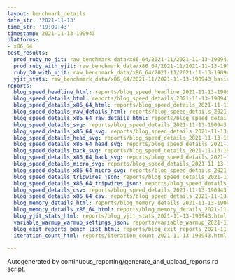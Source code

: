 ```yaml
---
layout: benchmark_details
date_str: '2021-11-13'
time_str: '19:09:43'
timestamp: 2021-11-13-190943
platforms:
- x86_64
test_results:
  prod_ruby_no_jit: raw_benchmark_data/x86_64/2021-11/2021-11-13-190943_basic_benchmark_prod_ruby_no_jit.json
  prod_ruby_with_yjit: raw_benchmark_data/x86_64/2021-11/2021-11-13-190943_basic_benchmark_prod_ruby_with_yjit.json
  ruby_30_with_mjit: raw_benchmark_data/x86_64/2021-11/2021-11-13-190943_basic_benchmark_ruby_30_with_mjit.json
  yjit_stats: raw_benchmark_data/x86_64/2021-11/2021-11-13-190943_basic_benchmark_yjit_stats.json
reports:
  blog_speed_headline_html: reports/blog_speed_headline_2021-11-13-190943.html
  blog_speed_details_html: reports/blog_speed_details_2021-11-13-190943.html
  blog_speed_details_x86_64_html: reports/blog_speed_details_2021-11-13-190943.x86_64.html
  blog_speed_details_raw_details_html: reports/blog_speed_details_2021-11-13-190943.raw_details.html
  blog_speed_details_x86_64_raw_details_html: reports/blog_speed_details_2021-11-13-190943.x86_64.raw_details.html
  blog_speed_details_svg: reports/blog_speed_details_2021-11-13-190943.svg
  blog_speed_details_x86_64_svg: reports/blog_speed_details_2021-11-13-190943.x86_64.svg
  blog_speed_details_head_svg: reports/blog_speed_details_2021-11-13-190943.head.svg
  blog_speed_details_x86_64_head_svg: reports/blog_speed_details_2021-11-13-190943.x86_64.head.svg
  blog_speed_details_back_svg: reports/blog_speed_details_2021-11-13-190943.back.svg
  blog_speed_details_x86_64_back_svg: reports/blog_speed_details_2021-11-13-190943.x86_64.back.svg
  blog_speed_details_micro_svg: reports/blog_speed_details_2021-11-13-190943.micro.svg
  blog_speed_details_x86_64_micro_svg: reports/blog_speed_details_2021-11-13-190943.x86_64.micro.svg
  blog_speed_details_tripwires_json: reports/blog_speed_details_2021-11-13-190943.tripwires.json
  blog_speed_details_x86_64_tripwires_json: reports/blog_speed_details_2021-11-13-190943.x86_64.tripwires.json
  blog_speed_details_csv: reports/blog_speed_details_2021-11-13-190943.csv
  blog_speed_details_x86_64_csv: reports/blog_speed_details_2021-11-13-190943.x86_64.csv
  blog_memory_details_html: reports/blog_memory_details_2021-11-13-190943.html
  blog_memory_details_x86_64_html: reports/blog_memory_details_2021-11-13-190943.x86_64.html
  blog_yjit_stats_html: reports/blog_yjit_stats_2021-11-13-190943.html
  variable_warmup_warmup_settings_json: reports/variable_warmup_2021-11-13-190943.warmup_settings.json
  blog_exit_reports_bench_list_html: reports/blog_exit_reports_2021-11-13-190943.bench_list.html
  iteration_count_html: reports/iteration_count_2021-11-13-190943.html

---
```

Autogenerated by continuous_reporting/generate_and_upload_reports.rb script.

